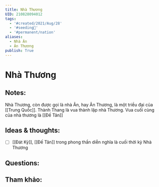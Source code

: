 ```yaml
---
title: Nhà Thương
UID: 210828094012
tags:
  - '#created/2021/Aug/28'
  - '#seeding🌱'
  - '#permanent/nation'
aliases:
  - Nhà Ân
  - Ân Thương
publish: True
---
```

# Nhà Thương

## Notes:
Nhà Thương, còn được gọi là nhà Ân, hay Ân Thương, là một triều đại của [[Trung Quốc]].
Thành Thang là vua thành lập nhà Thương. Vua cuối cùng của nhà thương là [[Đế Tân]]

## Ideas & thoughts:
- [ ] [[Đát Kỷ]], [[Đế Tân]] trong phong thần diễn nghĩa là cuối thời kỳ Nhà Thương

## Questions:


## Tham khảo:
